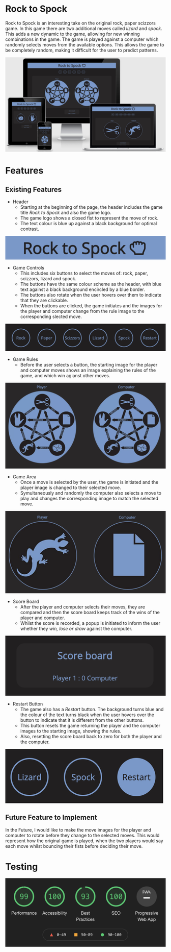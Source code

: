# Rock to Spock
Rock to Spock is an interesting take on the original rock, paper scizzors game. In this game there are two additional moves called *lizard* and *spock*. This adds a new dynamic to the game, allowing for new winning combinations in the game. The game is played against a computer which randomly selects moves from the available options. This allows the game to be completely random, making it difficult for the user to predict patterns.

<img src="assets/images/responsive.png" alt="Image of Rock to Spock site on different screen sizes">

# Features

## Existing Features

- Header
    - Starting at the beginning of the page, the header includes the game title *Rock to Spock* and also the game logo.
    - The game logo shows a closed fist to represent the move of rock. 
    - The text colour is blue up against a black background for optimal contrast.  

<img src="assets/images/header.png" alt="Image of the Rock to Spock header and logo">

- Game Controls
    - This includes six buttons to select the moves of: rock, paper, scizzors, lizard and spock.
    - The buttons have the same colour scheme as the header, with blue text against a black background encircled by a blue border.
    - The buttons also rotate when the user hovers over them to indicate that they are clickable.
    - When the buttons are clicked, the game initiates and the images for the player and computer change from the rule image to the corresponding slected move.

<img src="assets/images/controls.png" alt="Image of the different moves that the player can select">

- Game Rules
    - Before the user selects a button, the starting image for the player and computer moves shows an image explaining the rules of the game, and which win agianst other moves.

<img src="assets/images/rules.png" alt="Image showing the rules of the game">

- Game Area
    - Once a move is selected by the user, the game is initiated and the player image is changed to their selected move.
    - Symultaneously and randomly the computer also selects a move to play and changes the corresponding image to match the selected move.

<img src="assets/images/moves.png" alt="Image of the game where player selects lizard and the computer selects paper">

- Score Board
    - After the player and computer selects their moves, they are compared and then the score board keeps track of the wins of the player and computer.
    - Whilst the score is recorded, a popup is initiated to inform the user whether they *win, lose or draw* against the computer.

<img src="assets/images/scores.png" alt="Image showing the scores of both the player and computer">

- Restart Button
    - The game also has a *Restart* button. The background turns blue and the colour of the text turns black when the user hovers over the button to indicate that it is different from the other buttons.
    - This button resets the game returning the player and the computer images to the starting image, showing the rules.
    - Also, resetting the score board back to zero for both the player and the computer.

<img src="assets/images/restart.png" alt="Image of the restart button">

## Future Feature to Implement

In the Future, I would like to make the move images for the player and computer to rotate before they change to the selected moves. This would represent how the original game is played, when the two players would say each move whilst bouncing their fists before deciding their move.

# Testing


<img src="assets/images/lighthouse.png" alt="Image showing the lighthouse report of the site">